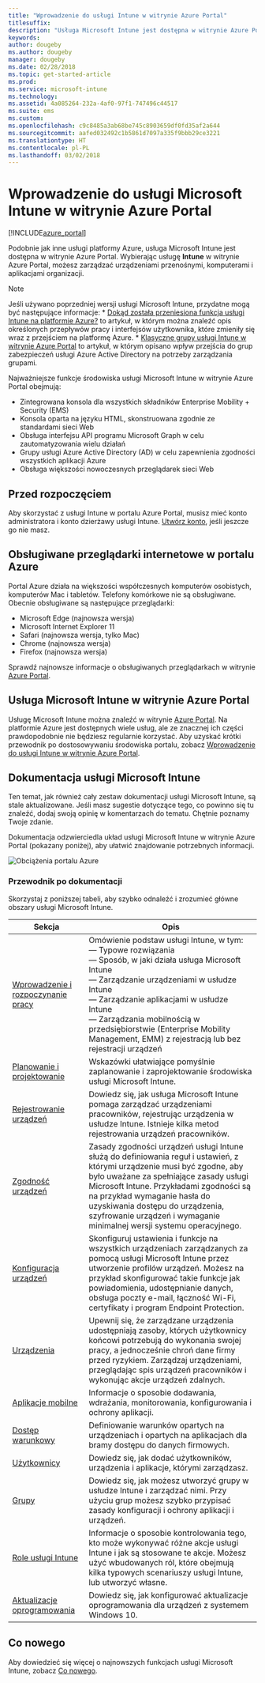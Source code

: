 ```yaml
---
title: "Wprowadzenie do usługi Intune w witrynie Azure Portal"
titlesuffix: 
description: "Usługa Microsoft Intune jest dostępna w witrynie Azure Portal. Uzyskaj podstawowe informacje na temat usługi Intune w witrynie Azure Portal."
keywords: 
author: dougeby
ms.author: dougeby
manager: dougeby
ms.date: 02/28/2018
ms.topic: get-started-article
ms.prod: 
ms.service: microsoft-intune
ms.technology: 
ms.assetid: 4a085264-232a-4af0-97f1-747496c44517
ms.suite: ems
ms.custom: 
ms.openlocfilehash: c9c8485a3ab68be745c8903659df0fd35af2a644
ms.sourcegitcommit: aafed032492c1b5861d7097a335f9bbb29ce3221
ms.translationtype: HT
ms.contentlocale: pl-PL
ms.lasthandoff: 03/02/2018
---
```

# <a name="introduction-to-microsoft-intune-in-the-azure-portal"></a>Wprowadzenie do usługi Microsoft Intune w witrynie Azure Portal


[!INCLUDE[azure_portal](./includes/azure_portal.md)]

Podobnie jak inne usługi platformy Azure, usługa Microsoft Intune jest dostępna w witrynie Azure Portal. Wybierając usługę **Intune** w witrynie Azure Portal, możesz zarządzać urządzeniami przenośnymi, komputerami i aplikacjami organizacji.

>[!NOTE] 
> Jeśli używano poprzedniej wersji usługi Microsoft Intune, przydatne mogą być następujące informacje:
    * [Dokąd została przeniesiona funkcja usługi Intune na platformie Azure?](ui-changes.md) to artykuł, w którym można znaleźć opis określonych przepływów pracy i interfejsów użytkownika, które zmieniły się wraz z przejściem na platformę Azure.
    * [Klasyczne grupy usługi Intune w witrynie Azure Portal](groups-get-started.md) to artykuł, w którym opisano wpływ przejścia do grup zabezpieczeń usługi Azure Active Directory na potrzeby zarządzania grupami.

Najważniejsze funkcje środowiska usługi Microsoft Intune w witrynie Azure Portal obejmują:

- Zintegrowana konsola dla wszystkich składników Enterprise Mobility + Security (EMS)
- Konsola oparta na języku HTML, skonstruowana zgodnie ze standardami sieci Web
- Obsługa interfejsu API programu Microsoft Graph w celu zautomatyzowania wielu działań
- Grupy usługi Azure Active Directory (AD) w celu zapewnienia zgodności wszystkich aplikacji Azure
- Obsługa większości nowoczesnych przeglądarek sieci Web

## <a name="before-you-start"></a>Przed rozpoczęciem

Aby skorzystać z usługi Intune w portalu Azure Portal, musisz mieć konto administratora i konto dzierżawy usługi Intune. [Utwórz konto](https://portal.office.com/Signup/Signup.aspx?OfferId=40BE278A-DFD1-470a-9EF7-9F2596EA7FF9&dl=INTUNE_A&ali=1#0%20), jeśli jeszcze go nie masz.

## <a name="supported-web-browsers-for-the-azure-portal"></a>Obsługiwane przeglądarki internetowe w portalu Azure

Portal Azure działa na większości współczesnych komputerów osobistych, komputerów Mac i tabletów. Telefony komórkowe nie są obsługiwane.
Obecnie obsługiwane są następujące przeglądarki:

- Microsoft Edge (najnowsza wersja)
- Microsoft Internet Explorer 11
- Safari (najnowsza wersja, tylko Mac)
- Chrome (najnowsza wersja)
- Firefox (najnowsza wersja)

Sprawdź najnowsze informacje o obsługiwanych przeglądarkach w witrynie [Azure Portal](https://docs.microsoft.com/azure/azure-preview-portal-supported-browsers-devices).

## <a name="microsoft-intune-in-the-azure-portal"></a>Usługa Microsoft Intune w witrynie Azure Portal

Usługę Microsoft Intune można znaleźć w witrynie [Azure Portal](https://portal.azure.com). Na platformie Azure jest dostępnych wiele usług, ale ze znacznej ich części prawdopodobnie nie będziesz regularnie korzystać. Aby uzyskać krótki przewodnik po dostosowywaniu środowiska portalu, zobacz [Wprowadzenie do usługi Intune w witrynie Azure Portal](get-started-azure.md).

## <a name="the-microsoft-intune-documentation"></a>Dokumentacja usługi Microsoft Intune

Ten temat, jak również cały zestaw dokumentacji usługi Microsoft Intune, są stale aktualizowane. Jeśli masz sugestie dotyczące tego, co powinno się tu znaleźć, dodaj swoją opinię w komentarzach do tematu. Chętnie poznamy Twoje zdanie.

Dokumentacja odzwierciedla układ usługi Microsoft Intune w witrynie Azure Portal (pokazany poniżej), aby ułatwić znajdowanie potrzebnych informacji.

![Obciążenia portalu Azure](./media/azure-portal-workloads.png)

### <a name="documentation-guide"></a>Przewodnik po dokumentacji

Skorzystaj z poniższej tabeli, aby szybko odnaleźć i zrozumieć główne obszary usługi Microsoft Intune.

| Sekcja                                                      | Opis                                                                                                                                                                                                                                                                                      |
|--------------------------------------------------------------|--------------------------------------------------------------------------------------------------------------------------------------------------------------------------------------------------------------------------------------------------------------------------------------------------|
| [Wprowadzenie i rozpoczynanie pracy](introduction-intune.md)       | Omówienie podstaw usługi Intune, w tym:<br /> — Typowe rozwiązania<br /> — Sposób, w jaki działa usługa Microsoft Intune<br /> — Zarządzanie urządzeniami w usłudze Intune<br /> — Zarządzanie aplikacjami w usłudze Intune<br /> — Zarządzania mobilnością w przedsiębiorstwie (Enterprise Mobility Management, EMM) z rejestracją lub bez rejestracji urządzeń                                                         |
| [Planowanie i projektowanie](planning-guide.md)                         | Wskazówki ułatwiające pomyślnie zaplanowanie i zaprojektowanie środowiska usługi Microsoft Intune.                                                                                                                                                                                                             |
| [Rejestrowanie urządzeń](device-enrollment.md)                    | Dowiedz się, jak usługa Microsoft Intune pomaga zarządzać urządzeniami pracowników, rejestrując urządzenia w usłudze Intune. Istnieje kilka metod rejestrowania urządzeń pracowników.                                                                                                         |
| [Zgodność urządzeń](device-compliance.md)                    | Zasady zgodności urządzeń usługi Intune służą do definiowania reguł i ustawień, z którymi urządzenie musi być zgodne, aby było uważane za spełniające zasady usługi Microsoft Intune. Przykładami zgodności są na przykład wymaganie hasła do uzyskiwania dostępu do urządzenia, szyfrowanie urządzeń i wymaganie minimalnej wersji systemu operacyjnego. |
| [Konfiguracja urządzeń](device-profiles.md)                   | Skonfiguruj ustawienia i funkcje na wszystkich urządzeniach zarządzanych za pomocą usługi Microsoft Intune przez utworzenie profilów urządzeń. Możesz na przykład skonfigurować takie funkcje jak powiadomienia, udostępnianie danych, obsługa poczty e-mail, łączność Wi-Fi, certyfikaty i program Endpoint Protection.              |
| [Urządzenia](device-management.md)                              | Upewnij się, że zarządzane urządzenia udostępniają zasoby, których użytkownicy końcowi potrzebują do wykonania swojej pracy, a jednocześnie chroń dane firmy przed ryzykiem. Zarządzaj urządzeniami, przeglądając spis urządzeń pracowników i wykonując akcje urządzeń zdalnych.                                                      |
| [Aplikacje mobilne](app-management.md)                             | Informacje o sposobie dodawania, wdrażania, monitorowania, konfigurowania i ochrony aplikacji.                                                                                                                                                                                                                             |
| [Dostęp warunkowy](conditional-access.md)                  | Definiowanie warunków opartych na urządzeniach i opartych na aplikacjach dla bramy dostępu do danych firmowych.                                                                                                                                                                                                            |
| [Użytkownicy](users-add.md)                                        | Dowiedz się, jak dodać użytkowników, urządzenia i aplikacje, którymi zarządzasz.                                                                                                                                                                                                                                           |
| [Grupy](groups-get-started.md)                              | Dowiedz się, jak możesz utworzyć grupy w usłudze Intune i zarządzać nimi. Przy użyciu grup możesz szybko przypisać zasady konfiguracji i ochrony aplikacji i urządzeń.                                                                                                                                             |
| [Role usługi Intune](role-based-access-control.md)                 | Informacje o sposobie kontrolowania tego, kto może wykonywać różne akcje usługi Intune i jak są stosowane te akcje. Możesz użyć wbudowanych ról, które obejmują kilka typowych scenariuszy usługi Intune, lub utworzyć własne.                                                                                 |
| [Aktualizacje oprogramowania](windows-update-for-business-configure.md) | Dowiedz się, jak konfigurować aktualizacje oprogramowania dla urządzeń z systemem Windows 10.                                                                                                                                                                                                                                  |

## <a name="whats-new"></a>Co nowego

Aby dowiedzieć się więcej o najnowszych funkcjach usługi Microsoft Intune, zobacz [Co nowego](whats-new.md).

